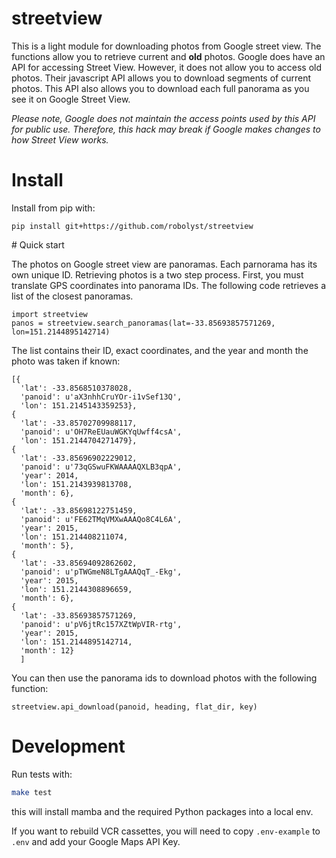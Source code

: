# streetview

This is a light module for downloading photos from Google street view. The
functions allow you to retrieve current and **old** photos. Google does have an
API for accessing Street View. However, it does not allow you to access old
photos. Their javascript API allows you to download segments of current photos.
This API also allows you to download each full panorama as you see it on Google
Street View.

*Please note, Google does not maintain the access points used by this API for
public use. Therefore, this hack may break if Google makes changes to how
Street View works.*

# Install

Install from pip with:

	pip install git+https://github.com/robolyst/streetview

# Quick start

The photos on Google street view are panoramas. Each parnorama has its own
unique ID. Retrieving photos is a two step process. First, you must translate GPS
coordinates into panorama IDs. The following code retrieves a list of
the closest panoramas.

	import streetview
	panos = streetview.search_panoramas(lat=-33.85693857571269, lon=151.2144895142714)

The list contains their ID, exact coordinates, and the year and month the photo
was taken if known:

	[{
      'lat': -33.8568510378028,
      'panoid': u'aX3nhhCruYOr-i1vSef13Q',
      'lon': 151.2145143359253},
    {
      'lat': -33.85702709988117,
      'panoid': u'OH7ReEUauWGKYqUwff4csA',
      'lon': 151.2144704271479},
    {
      'lat': -33.85696902229012,
      'panoid': u'73qGSwuFKWAAAAQXLB3qpA',
      'year': 2014,
      'lon': 151.2143939813708,
      'month': 6},
    {
      'lat': -33.85698122751459,
      'panoid': u'FE62TMqVMXwAAAQo8C4L6A',
      'year': 2015,
      'lon': 151.214408211074,
      'month': 5},
    {
      'lat': -33.85694092862602,
      'panoid': u'pTWGmeN8LTgAAAQqT_-Ekg',
      'year': 2015,
      'lon': 151.2144308896659,
      'month': 6},
    {
      'lat': -33.85693857571269,
      'panoid': u'pV6jtRc157XZtWpVIR-rtg',
      'year': 2015,
      'lon': 151.2144895142714,
      'month': 12}
      ]


You can then use the panorama ids to download photos with the following
function:

	streetview.api_download(panoid, heading, flat_dir, key)


# Development

Run tests with:
```bash
make test
```
this will install mamba and the required Python packages into a local env.

If you want to rebuild VCR cassettes, you will need to copy `.env-example` to `.env` and add your Google Maps API Key.
